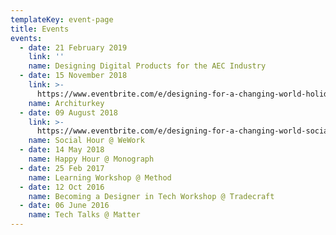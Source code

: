 ```yaml
---
templateKey: event-page
title: Events
events:
  - date: 21 February 2019
    link: ''
    name: Designing Digital Products for the AEC Industry
  - date: 15 November 2018
    link: >-
      https://www.eventbrite.com/e/designing-for-a-changing-world-holiday-happy-hour-networking-tickets-52154981955
    name: Architurkey
  - date: 09 August 2018
    link: >-
      https://www.eventbrite.com/e/designing-for-a-changing-world-social-hour-networking-event-tickets-48683718312
    name: Social Hour @ WeWork
  - date: 14 May 2018
    name: Happy Hour @ Monograph
  - date: 25 Feb 2017
    name: Learning Workshop @ Method
  - date: 12 Oct 2016
    name: Becoming a Designer in Tech Workshop @ Tradecraft
  - date: 06 June 2016
    name: Tech Talks @ Matter
---
```


